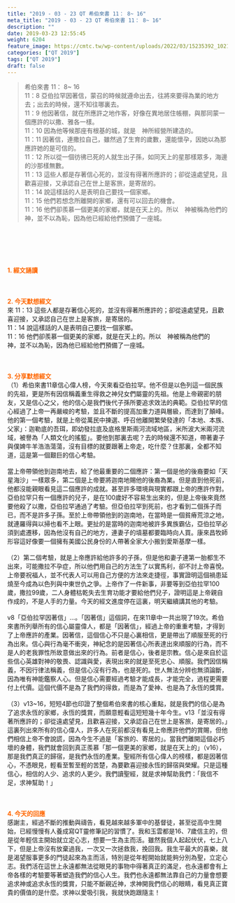 ```yaml
---
title: "2019 - 03 - 23 QT 希伯來書 11： 8~ 16"
meta_title: "2019 - 03 - 23 QT 希伯來書 11： 8~ 16"
description: ""
date: 2019-03-23 12:55:45
weight: 6204
feature_image: https://cmtc.tw/wp-content/uploads/2022/03/15235392_10211799862337740_180693556567566654_o-1.webp
categories: ["QT 2019"]
tags: ["QT 2019"]
draft: false
---
```


<blockquote>希伯來書 11： 8~ 16<br />
11：8 亞伯拉罕因著信，蒙召的時候就遵命出去，往將來要得為業的地方去；出去的時候，還不知往哪裏去。<br />
11：9 他因著信，就在所應許之地作客，好像在異地居住帳棚，與那同蒙一個應許的以撒、雅各一樣。<br />
11：10 因為他等候那座有根基的城，就是　神所經營所建造的。<br />
11：11 因著信，連撒拉自己，雖然過了生育的歲數，還能懷孕，因她以為那應許她的是可信的。<br />
11：12 所以從一個彷彿已死的人就生出子孫，如同天上的星那樣眾多，海邊的沙那樣無數。<br />
11：13 這些人都是存著信心死的，並沒有得著所應許的；卻從遠處望見，且歡喜迎接，又承認自己在世上是客旅，是寄居的。<br />
11：14 說這樣話的人是表明自己要找一個家鄉。<br />
11：15 他們若想念所離開的家鄉，還有可以回去的機會。<br />
11：16 他們卻羨慕一個更美的家鄉，就是在天上的。所以　神被稱為他們的　神，並不以為恥，因為他已經給他們預備了一座城。</blockquote><br />
&nbsp;<br />
<br />
&nbsp;<br />
<br />
<span style="color: #ff6600;"><strong>1. </strong><strong>經文誦讀</strong></span><br />
<br />
<span style="color: #ff6600;"><strong> </strong></span><br />
<br />
<span style="color: #ff6600;"><strong>2. 今天默想</strong><strong>經文<br />
</strong></span>來 11：13 這些人都是存著信心死的，並沒有得著所應許的；卻從遠處望見，且歡喜迎接，又承認自己在世上是客旅，是寄居的。<br />
11：14 說這樣話的人是表明自己要找一個家鄉。<br />
11：16 他們卻羨慕一個更美的家鄉，就是在天上的。所以　神被稱為他們的　神，並不以為恥，因為他已經給他們預備了一座城。<br />
<br />
&nbsp;<br />
<br />
<span style="color: #ff6600;"><strong>3. 分享默想經文<br />
</strong></span>（1）希伯來書11章信心偉人榜，今天來看亞伯拉罕。他不但是以色列這一個民族的先祖，更是所有因信稱義重生得救之神兒女們屬靈的先祖。他是上帝親密的朋友，又是信心之父，他的信心是我們後代子孫所要追求效法的典範。亞伯拉罕的信心經過了上帝一再嚴峻的考驗，並且不斷的提高加重力道與層級，而達到了顛峰。他的第一個考驗，就是上帝從萬民中揀選、呼召他離開繁榮發達的「本地、本族、父家」：迦勒底的吾珥，即幼發拉底及底格里斯兩河流域地區，米所波大米兩河流域，被譽為「人類文化的搖籃」。要他到那裏去呢？去的時候還不知道，帶著妻子與僕婢牛羊浩浩蕩蕩，沒有目標的就要跟著上帝走，吃什麼？住那裏，全都不知道，這是第一個艱巨的信心考驗。<br />
<br />
當上帝帶領他到迦南地去，給了他最重要的二個應許：第一個是他的後裔要如「天星海沙」一樣眾多，第二個是上帝要將迦南地賜他的後裔為業。但是直到他死前，他都沒能親眼看見這二個應許的成就。甚至許多環境與現實都跟上帝的應許作對。亞伯拉罕只有一個應許的兒子，是在100歲好不容易生出來的，但是上帝後來竟然要他殺了以撒，亞伯拉罕通過了考驗。但亞伯拉罕到死前，也才看到二個孫子而已，而不是許多子孫。至於上帝帶領他到的迦南地，在當時是一個貧瘠荒涼之地，就連羅得與以掃也看不上眼。更扯的是當時的迦南地被許多異族霸佔，亞伯拉罕必須到處遷移，因為他沒有自己的地方，連妻子的墳墓都要臨時向人買。康來昌牧師形容這好像要一個擁有美國公民身份的人帶著全家大小搬到愛斯基摩一樣。<br />
<br />
（2）第二個考驗，就是上帝應許給他許多的子孫，但是他和妻子連第一胎都生不出來，可能撒拉不孕症，所以他們用自己的方法生了以實馬利，卻不討上帝喜悅。上帝要祝福人，並不代表人可以用自己方便的方法來走捷徑，事實證明這個禍患延燒至今成為以色列與中東世仇之爭。上帝作了一件新事，非要等到亞伯拉罕100歲，撒拉99歲，二人身體枯乾失去生育功能才要給他們兒子，證明這是上帝親自作成的，不是人手的力量。今天的經文進度停在這裏，明天繼續講其他的考驗。<br />
<br />
v8「亞伯拉罕因著信」…。「因著信」這個詞，在來11章中一共出現了19次。希伯來書所列舉所有的信心屬靈偉人，都是「因著信」，經過上帝的重重考驗，才得到了上帝應許的產業。因著信，這個信心不只是心裏相信，更是帶出了順服至死的行為出來。信心與行為毫不衝突，神紀念的是因著信心所表達出來順服的行為，而不是人的老我罪性所故意做出來的行為。前者是信心，後者是宗教。信心是來自於這些信心英雄對神的敬畏、認識與愛，表現出來的就是至死忠心、順服。我們因信稱義，不因行律法稱義，但是信心沒有行為，也是死的。世人無法分辨也無須論斷，因為唯有神能鑑察人心。但是信心需要經過考驗才能成長，才能完全，過程更需要付上代價。這個代價不是為了我們的得救，而是為了愛神、也是為了永恆的獎賞。<br />
<br />
（3）v13~16，短短4節也印證了整個希伯來書的核心重點，就是我們的信心是為了追求永恆的家鄉，永恆的獎賞，而願意輕看這短短幾十年今生。v13「並沒有得著所應許的；卻從遠處望見，且歡喜迎接，又承認自己在世上是客旅，是寄居的。」這裏列出來所有的信心偉人，許多人在死前都沒有看見上帝應許他們的賞賜，但他們相信上帝不會說謊，因為今生不過是「客旅的、寄居的」。當我們離開這個必朽壞的身體，我們就會回到真正羨慕「那一個更美的家鄉，就是在天上的」（v16），那是我們真正的歸宿，是我們永恆的產業。聖經所有信心偉人的榜樣，都是因著信心，不憑眼見，輕看至暫至輕的苦楚，為要歡喜迎接永恆的歸宿與榮耀。只是這種信心，相信的人少、追求的人更少。我們讀聖經，就是求神幫助我們：「我信不足，求神幫助！」<br />
<br />
&nbsp;<br />
<br />
<span style="color: #ff6600;"><strong>4. 今天的回應<br />
</strong></span>感謝主，經過不斷的推動與禱告，看見越來越多軍中的基督徒，甚至從高中生開始，已經慢慢有人養成寫QT靈修筆記的習慣了。我和玉雲都是16、7歲信主的，但是從年輕信主開始就立定心志，想要一生為主而活。雖然我個人起起伏伏，七上八下，但是上帝沒有放棄過我，一次又一次拯救我，挽回我。我生平最大的喜樂，就是渴望服事更多的門徒起來為主而活，特別是從年輕開始就能夠分別為聖，立定心志。我們活在這世上永遠都無法從眼見的事物中得著真正的滿足，也永遠都會有上帝各樣的考驗要等著塑造我們的信心人生。我們也永遠都無法靠自己的力量會想要追求神或追求永恆的獎賞，只能不斷親近神，求神開我們信心的眼睛，看見真正寶貴的價值的是什麼。求神以愛吸引我，我就快跑跟隨主！<br />
<br />
&nbsp;
        